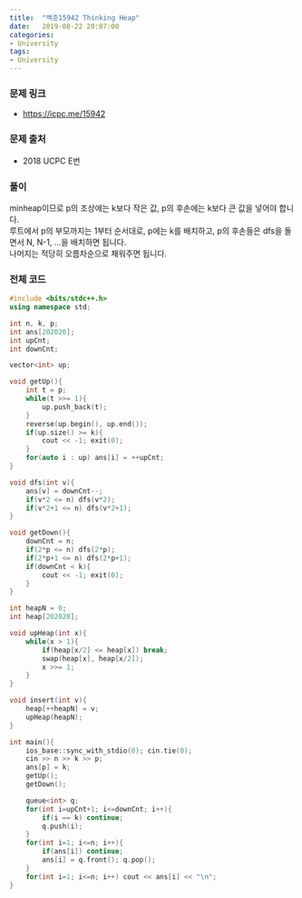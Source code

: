 ```yaml
---
title:  "백준15942 Thinking Heap"
date:   2019-08-22 20:07:00
categories:
- University
tags:
- University
---
```


### 문제 링크
* https://icpc.me/15942

### 문제 출처
* 2018 UCPC E번

### 풀이
minheap이므로 p의 조상에는 k보다 작은 값, p의 후손에는 k보다 큰 값을 넣어야 합니다.<br>
루트에서 p의 부모까지는 1부터 순서대로, p에는 k를 배치하고, p의 후손들은 dfs을 돌면서 N, N-1, …을 배치하면 됩니다.<br>
나머지는 적당히 오름차순으로 채워주면 됩니다.


### 전체 코드
```cpp
#include <bits/stdc++.h>
using namespace std;

int n, k, p;
int ans[202020];
int upCnt;
int downCnt;

vector<int> up;

void getUp(){
	int t = p;
	while(t >>= 1){
		up.push_back(t);
	}
	reverse(up.begin(), up.end());
	if(up.size() >= k){
		cout << -1; exit(0);
	}
	for(auto i : up) ans[i] = ++upCnt;
}

void dfs(int v){
	ans[v] = downCnt--;
	if(v*2 <= n) dfs(v*2);
	if(v*2+1 <= n) dfs(v*2+1);
}

void getDown(){
	downCnt = n;
	if(2*p <= n) dfs(2*p);
	if(2*p+1 <= n) dfs(2*p+1);
	if(downCnt < k){
		cout << -1; exit(0);
	}
}

int heapN = 0;
int heap[202020];

void upHeap(int x){
	while(x > 1){
		if(heap[x/2] <= heap[x]) break;
		swap(heap[x], heap[x/2]);
		x >>= 1;
	}
}

void insert(int v){
	heap[++heapN] = v;
	upHeap(heapN);
}

int main(){
	ios_base::sync_with_stdio(0); cin.tie(0);
	cin >> n >> k >> p;
	ans[p] = k;
	getUp();
	getDown();

	queue<int> q;
	for(int i=upCnt+1; i<=downCnt; i++){
		if(i == k) continue;
		q.push(i);
	}
	for(int i=1; i<=n; i++){
		if(ans[i]) continue;
		ans[i] = q.front(); q.pop();
	}
	for(int i=1; i<=n; i++) cout << ans[i] << "\n";
}
```
